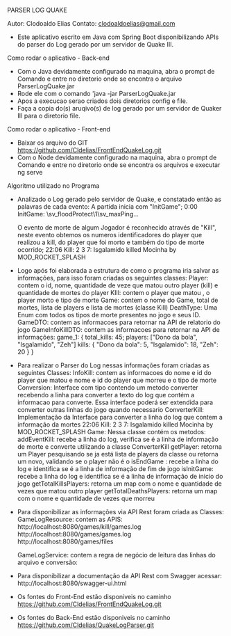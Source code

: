 PARSER LOG QUAKE

Autor: Clodoaldo Elias
Contato: clodoaldoelias@gmail.com

- Este aplicativo escrito em Java com Spring Boot disponibilizando APIs do parser do Log gerado por um servidor de Quake III.

Como rodar o aplicativo - Back-end

- Com o Java devidamente configurado na maquina, abra o prompt de Comando e entre no diretorio onde se encontra o arquivo
ParserLogQuake.jar
- Rode ele com o comando 'java -jar ParserLogQuake.jar
- Apos a execucao serao criados dois diretorios config e file.
- Faça a copia do(s) aruqivo(s) de log gerado por um servidor de Quaker III para o diretorio file.

Como rodar o aplicativo - Front-end

- Baixar os arquivo do GIT  https://github.com/Cldelias/FrontEndQuakeLog.git
- Com o Node devidamente configurado na maquina, abra o prompt de Comando e entre no diretorio onde se encontra os arquivos
e executar ng serve

Algoritmo utilizado no Programa

- Analizado o Log gerado pelo servidor de Quake, e constatado então as palavras de cada evento:
	A partida inicia com "InitGame";
		0:00 InitGame: \sv_floodProtect\1\sv_maxPing...
	
	O evento de morte de algum Jogador é reconhecido através de "Kill", neste evento obtemos os numeros 
identificadores do player que realizou a kill, do player que foi morto e também do tipo de morte ocorrido;
		22:06 Kill: 2 3 7: Isgalamido killed Mocinha by MOD_ROCKET_SPLASH

- Logo após foi elaborada a estrutura de como o programa iria salvar as informações, para isso foram criadas os 
seguintes classes:
	Player: contem o id, nome, quantidade de veze que matou outro player (kill) e quantidade de mortes do player
    KIll: contem o player que matou , o player morto e tipo de morte
	Game: contem o nome do Game, total de mortes, lista de players e lista de mortes (classe Kill)
	DeathType: Uma Enum com todos os tipos de morte presentes no jogo e seus ID.
    GameDTO: contem as informacoes para retornar na API de relatorio do jogo
    GameInfoKillDTO: contem as informacoes para retornar na API de informações:
        game_1: {
        total_kills: 45;
        players: ["Dono da bola", "Isgalamido", "Zeh"]
        kills: {
          "Dono da bola": 5,
          "Isgalamido": 18,
          "Zeh": 20
        }
      }

- Para realizar o Parser do Log nessas informações foram criadas as seguintes Classes: 
	InfoKill: contem as informacoes do nome e id do player que matou e nome e id do player que morreu e o tipo de morte
	Conversion: Interface com tipo contendo um metodo converter recebendo a linha para converter a texto do log que contém a informacao
    para converte. Essa interface poderá ser extendida para converter outras linhas do jogo quando necessario
    ConverterKill: Implementação da Interface para converter a linha do log que contem a informação da mortes
        22:06 Kill: 2 3 7: Isgalamido killed Mocinha by MOD_ROCKET_SPLASH
    Game: Nessa classe contém os metodos:
        addEventKill: recebe a linha do log, verifica se é a linha de informação de morte e converte utilizando a classe ConverterKill
        getPlayer: retorna um Player pesquisando se ja está lista de players da classe ou retorna um novo, validando se o player não é
        o <world>
        isEndGame : recebe a linha do log e identifica se é a linha de informação de fim de jogo
        isInitGame: recebe a linha do log e identifica se é a linha de informação de inicio do jogo
        getTotalKillsPlayers: retorna um map com o nome e quantidade de vezes que matou outro player
        getTotalDeathsPlayers:  retorna um map com o nome e quantidade de vezes que morreu

- Para disponibilizar as informações via API Rest foram criada as Classes:
    GameLogResource: contem as APIS:
       http://localhost:8080/games/kill/games.log
       http://localhost:8080/games/games.log
       http://localhost:8080/games/files

    GameLogService: contem a regra de negócio de leitura das linhas do arquivo e conversão:

- Para disponibilizar a documentação da API Rest com Swagger acessar:
       http://localhost:8080/swagger-ui.html

- Os fontes do Front-End estão disponiveis no caminho https://github.com/Cldelias/FrontEndQuakeLog.git
- Os fontes do Back-End estão disponiveis no caminho https://github.com/Cldelias/QuakeLogParser.git
